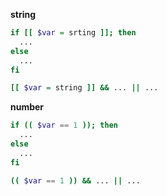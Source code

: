 **string**
```sh
if [[ $var = srting ]]; then
  ...
else
  ...
fi

[[ $var = string ]] && ... || ...
```

**number**
```sh
if (( $var == 1 )); then
  ...
else
  ...
fi

(( $var == 1 )) && ... || ...
```
